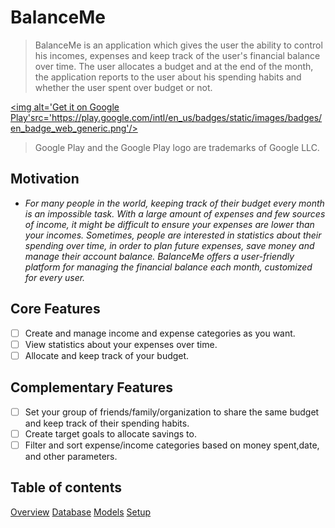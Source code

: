
# BalanceMe


> BalanceMe is an application which gives the user the ability to control his incomes, expenses and keep track of
the user's financial balance over time. The user allocates a budget and at the end of the month, 
the application reports to the user about his spending habits and whether the user spent over budget or not.

<a href='https://play.google.com/store/apps/details?id=com.technion.balanceme.balance_me&pcampaignid=pcampaignidMKT-Other-global-all-co-prtnr-py-PartBadge-Mar2515-1'><img alt='Get it on Google Play'src='https://play.google.com/intl/en_us/badges/static/images/badges/en_badge_web_generic.png'/></a>
>Google Play and the Google Play logo are trademarks of Google LLC.

## Motivation


* *For many people in the world, keeping track of their budget every month is an impossible task. 
With a large amount of expenses and few sources of income, it might be difficult to ensure your expenses are lower than your incomes.
Sometimes, people are interested in statistics about their spending over time, in order 
to plan future expenses, save money and manage their account balance. 
BalanceMe offers a user-friendly platform for managing the financial balance each month,
customized for every user.*


## Core Features


* [ ] Create and manage income and expense categories as you want.
* [ ] View statistics about your expenses over time.
* [ ] Allocate and keep track of your budget.

## Complementary Features

* [ ] Set your group of friends/family/organization to share the same budget and keep track of their spending habits.
* [ ] Create target goals to allocate savings to.
* [ ] Filter and sort expense/income categories based on money spent,date, and other parameters.

## Table of contents
[Overview](/docs/overview.md)
[Database](/docs/database.md)
[Models](/docs/models.md)
[Setup](/docs/setup.md)


